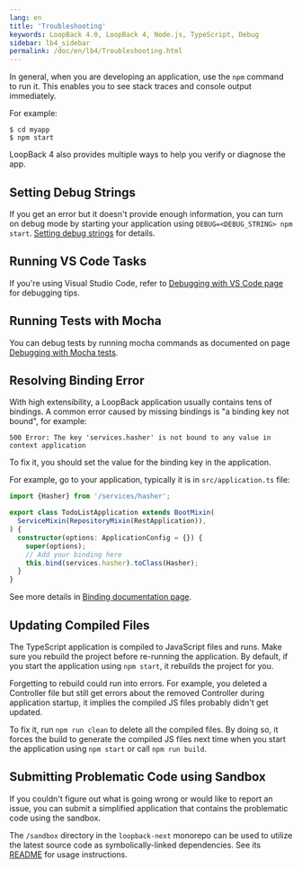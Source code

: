 ```yaml
---
lang: en
title: 'Troubleshooting'
keywords: LoopBack 4.0, LoopBack 4, Node.js, TypeScript, Debug
sidebar: lb4_sidebar
permalink: /doc/en/lb4/Troubleshooting.html
---
```


In general, when you are developing an application, use the `npm` command to run
it. This enables you to see stack traces and console output immediately.

For example:

```
$ cd myapp
$ npm start
```

LoopBack 4 also provides multiple ways to help you verify or diagnose the app.

## Setting Debug Strings

If you get an error but it doesn't provide enough information, you can turn on
debug mode by starting your application using `DEBUG=<DEBUG_STRING> npm start`.
[Setting debug strings](Setting-debug-strings.md) for details.

## Running VS Code Tasks

If you're using Visual Studio Code, refer to
[Debugging with VS Code page](Debugging-with-vscode.md) for debugging tips.

## Running Tests with Mocha

You can debug tests by running mocha commands as documented on page
[Debugging with Mocha tests](Debugging-tests-with-mocha.md).

## Resolving Binding Error

With high extensibility, a LoopBack application usually contains tens of
bindings. A common error caused by missing bindings is "a binding key not
bound", for example:

```
500 Error: The key 'services.hasher' is not bound to any value in context application
```

To fix it, you should set the value for the binding key in the application.

For example, go to your application, typically it is in `src/application.ts`
file:

```ts
import {Hasher} from '/services/hasher';

export class TodoListApplication extends BootMixin(
  ServiceMixin(RepositoryMixin(RestApplication)),
) {
  constructor(options: ApplicationConfig = {}) {
    super(options);
    // Add your binding here
    this.bind(services.hasher).toClass(Hasher);
  }
}
```

See more details in
[Binding documentation page](https://loopback.io/doc/en/lb4/Binding.html).

## Updating Compiled Files

The TypeScript application is compiled to JavaScript files and runs. Make sure
you rebuild the project before re-running the application. By default, if you
start the application using `npm start`, it rebuilds the project for you.

Forgetting to rebuild could run into errors. For example, you deleted a
Controller file but still get errors about the removed Controller during
application startup, it implies the compiled JS files probably didn't get
updated.

To fix it, run `npm run clean` to delete all the compiled files. By doing so, it
forces the build to generate the compiled JS files next time when you start the
application using `npm start` or call `npm run build`.

## Submitting Problematic Code using Sandbox

If you couldn't figure out what is going wrong or would like to report an issue,
you can submit a simplified application that contains the problematic code using
the sandbox.

The `/sandbox` directory in the `loopback-next` monorepo can be used to utilize
the latest source code as symbolically-linked dependencies. See its
[README](https://github.com/strongloop/loopback-next/tree/master/sandbox) for
usage instructions.

